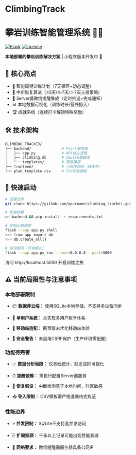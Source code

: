 # ClimbingTrack
# 攀岩训练智能管理系统 🧗‍♂️

[![Flask](https://img.shields.io/badge/Flask-3.0.0-green)](https://flask.palletsprojects.com)
[![License](https://img.shields.io/badge/License-MIT-blue)](https://opensource.org/licenses/MIT)

**本地部署的攀岩训练解决方案** | 小程序版本开发中 🚧


## 🌟 核心亮点
- 📅 智能周期训练计划（7天循环+动态调整）
- 🔄 中断恢复算法（≤3天/4-7天/＞7天三级策略）
- 🚨 Server酱微信提醒集成（定时推送+完成通知）
- 📊 本地数据可视化（训练时长/营养摄入）
- 🏆 成就系统（连续打卡解锁特殊奖励）


## 🛠️ 技术架构

```bash
CLIMBING_TRACKER/
├── backend/              # Flask服务端
│   ├── app.py            # API核心逻辑
│   ├── climbing.db       # SQLite数据库
│   └── templates/        # 网页模板
├── frontend/             # 小程序源码（待发布）
└── plan_template.csv     # CSV训练模板
```


## 🚀 快速启动

```bash
# 克隆仓库
git clone https://github.com/yourname/climbing_tracker.git

# 安装依赖
cd backend && pip install -r requirements.txt

# 初始化数据库
flask --app app.py shell
>>> from app import db
>>> db.create_all()

# 启动服务（开发模式）
flask --app app.py run --host=0.0.0.0 --port=5000
```
访问 http://localhost:5000 开启训练之旅


## ⚠️ 当前局限性与注意事项
### 本地部署限制
  - 📦 **数据非云端：** 使用SQLite本地存储，不支持多设备同步

  - 👥 **单用户系统：** 未实现多用户账号体系

  - 📱 **移动端适配：** 网页版未优化移动端体验

  - 🔐 **安全警告：** 未启用CSRF保护（生产环境需配置）

### 功能待完善
  - 📈 **数据分析局限：** 仅基础统计，缺乏进阶可视化

  - ⏰ **提醒依赖：** 需自行配置Server酱服务

  - 🔄 **恢复假设：** 中断检测基于本地时间，时区敏感

  - 📤 **导入限制：** CSV模板需严格遵循格式规范

### 性能边界
  - ⚡ **并发限制：** SQLite不支持高并发访问

  - 🗄️ **扩展瓶颈：** 千条以上记录可能出现性能衰减

  - 📡 **网络要求：** 微信提醒需服务器具备公网IP

